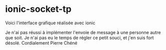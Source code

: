 # ionic-socket-tp

Voici l'interface grafique réalisée avec ionic

Je n'ai pas réussi à implémenter l'envoie de message à une personne autre que soit.
Je n'ai pas eu le temps de régler ce petit souci, et j'en suis fort désolé.
Cordialement
Pierre Chéné
